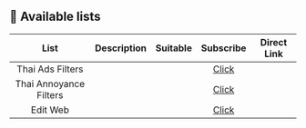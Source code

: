 ## :page_facing_up: Available lists

| List | Description  | Suitable | Subscribe | Direct Link |
|:---------:|:-------------:|:--------:|:-------:|:--------:|
Thai Ads Filters  |  |  | [Click][Thai Ads Filter Subscribe] | 
Thai Annoyance Filters  |  |  | [Click][Thai Annoyance Filter Subscribe] | 
Edit Web |  |  | [Click][Thai Annoyance Filter Subscribe] | 


[Thai Ads Filter Subscribe]: https://subscribe.adblockplus.org/?location=https://adblock-thai.github.io/thai-ads-filter/subscription.txt&amp;title=Filter%20Adblock%20Walk
[Thai Annoyance Filter Subscribe]: https://subscribe.adblockplus.org/?location=https://adblock-thai.github.io/thai-ads-filter/annoyance.txt&amp;title=Filter%20Annoyances%20Walk

[ads filter size]: https://img.badgesize.io/adblock-thai/thai-ads-filter/gh-pages/subscription.txt?style=flat-round&label=size
[annoy filter size]: https://img.badgesize.io/adblock-thai/thai-ads-filter/gh-pages/annoyance.txt?style=flat-round&label=size

[uBO]: https://adblock-thai.github.io/adblock_logo/ublock.png
[AG]: https://adblock-thai.github.io/adblock_logo/adguard_new.png
[ADB]: https://adblock-thai.github.io/adblock_logo/adblock.png
[ABP]: https://adblock-thai.github.io/adblock_logo/adblock_plus.png
[ADNU]: https://adblock-thai.github.io/adblock_logo/ad_nauseam.png
